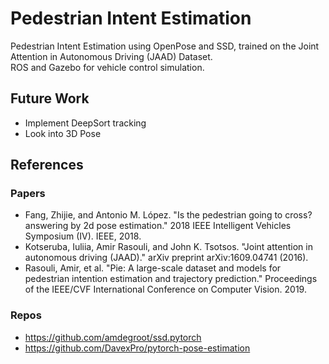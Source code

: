 # Pedestrian Intent Estimation


Pedestrian Intent Estimation using OpenPose and SSD, trained on the Joint Attention in Autonomous Driving (JAAD) Dataset.
<br> ROS and Gazebo for vehicle control simulation.

## Future Work
- Implement DeepSort tracking
- Look into 3D Pose

## References
### Papers
  - Fang, Zhijie, and Antonio M. López. "Is the pedestrian going to cross? answering by 2d pose estimation." 2018 IEEE Intelligent Vehicles Symposium (IV). IEEE, 2018.
  - Kotseruba, Iuliia, Amir Rasouli, and John K. Tsotsos. "Joint attention in autonomous driving (JAAD)." arXiv preprint arXiv:1609.04741 (2016).
  - Rasouli, Amir, et al. "Pie: A large-scale dataset and models for pedestrian intention estimation and trajectory prediction." Proceedings of the IEEE/CVF International Conference on Computer Vision. 2019.

### Repos
  -  https://github.com/amdegroot/ssd.pytorch
  -  https://github.com/DavexPro/pytorch-pose-estimation



